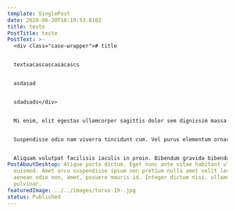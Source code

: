 ```yaml
---
template: SinglePost
date: 2020-06-30T16:19:53.810Z
title: teste
PostTitle: teste
PostText: >-
  <div class="case-wrapper"># title


  textxacascascasacascs


  asdasad


  sdadsads</div>


  Mi enim, elit egestas ullamcorper sagittis dolor sem dignissim massa. Id arcu congue ultrices eros. Morbi viverra enim tempus dapibus amet quisque odio commodo. Nec eget maecenas maecenas etiam gravida tristique porta dictum. Eget nunc ante vitae habitant ultricies euismod. Amet arcu suspendisse ipsum non pretium nulla amet velit lectus. Et aenean odio non, amet, posuere mauris id. Integer dictum nisi, ullamcorper pulvinar. Euismod faucibus mattis nam venenatis, aenean mauris at turpis. Lectus quam odio adipiscing nunc. Lacus ut mi, iaculis libero. Non mattis semper proin arcu. 


  Suspendisse odio nam viverra tincidunt cum. Vel purus elementum ornare cras sit ante purus. Nibh risus eget sollicitudin at pretium, nisi, ultricies id quis. Fringilla tellus eget in sed vitae vitae. Ac sed blandit augue curabitur. Magna morbi quam lobortis mattis velit quam. Cum urna a in feugiat fermentum vitae sem amet turpis. Volutpat vehicula orci, commodo ipsum augue. Massa donec nibh metus a platea eget. 


  Aliquam volutpat facilisis iaculis in proin. Bibendum gravida bibendum et purus. Eget nibh nulla turpis ac in cras interdum nec etiam. Gravida tempus lectus volutpat in vel cras et. Eget neque, vitae pretium, id in quis tincidunt. Id facilisi commodo odio vitae aliquam aliquam. Tempus feugiat sit cras bibendum diam placerat. Id lorem platea morbi elit tristique sit malesuada tortor eu hendrerit est donec elementum. Purus in sapien felis sed scelerisque convallis sit. Mauris diam, gravida rhoncus porttitor vitae lorem aliquam feugiat donec.
PostAboutDesktop: Atique porta dictum. Eget nunc ante vitae habitant ultricies
  euismod. Amet arcu suspendisse ipsum non pretium nulla amet velit lectus. Et
  aenean odio non, amet, posuere mauris id. Integer dictum nisi, ullamcorper
  pulvinar.
featuredImage: ../../images/torus-19-.jpg
status: Published
---
```

